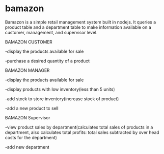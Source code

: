 # bamazon

Bamazon is a simple retail management system built in nodejs. It queries a product table and a department table to make information available on a customer, management, and supervisor level.

BAMAZON CUSTOMER

-display the products available for sale

-purchase a desired quantity of a product

BAMAZON MANAGER

-display the products available for sale

-display products with low inventory(less than 5 units)

-add stock to store inventory(increase stock of product)

-add a new product to sell


BAMAZON Supervisor

-view product sales by department(calculates total sales of products in a department, also calculates total profits: total sales subtracted by over head costs for the department)

-add new department
